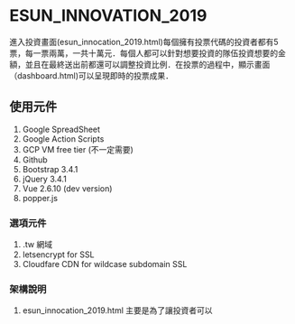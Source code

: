 # ESUN_INNOVATION_2019

進入投資畫面(esun_innocation_2019.html)每個擁有投票代碼的投資者都有5票，每一票兩萬，一共十萬元．每個人都可以針對想要投資的隊伍投資想要的金額，並且在最終送出前都還可以調整投資比例．在投票的過程中，顯示畫面（dashboard.html)可以呈現即時的投票成果．

## 使用元件

1. Google SpreadSheet
2. Google Action Scripts
3. GCP VM free tier (不一定需要)
4. Github
5. Bootstrap 3.4.1
6. jQuery 3.4.1
7. Vue 2.6.10 (dev version)
8. popper.js

### 選項元件
1. .tw 網域
2. letsencrypt for SSL
3. Cloudfare CDN for wildcase subdomain SSL


### 架構說明

1. esun_innocation_2019.html
主要是為了讓投資者可以